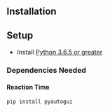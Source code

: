 
## Installation

## Setup

- Install [Python 3.6.5 or greater](https://www.python.org/downloads/)

### Dependencies Needed
#### Reaction Time
```
pip install pyautogui
```
